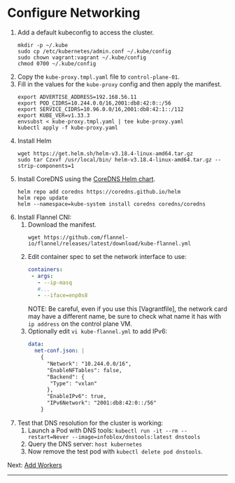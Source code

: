 # Configure Networking

1. Add a default kubeconfig to access the cluster.
   ```shell
   mkdir -p ~/.kube
   sudo cp /etc/kubernetes/admin.conf ~/.kube/config
   sudo chown vagrant:vagrant ~/.kube/config
   chmod 0700 ~/.kube/config
   ```
2. Copy the `kube-proxy.tmpl.yaml` file to `control-plane-01`.
3. Fill in the values for the `kube-proxy` config and then apply the manifest.
   ```shell
   export ADVERTISE_ADDRESS=192.168.56.11
   export POD_CIDRS=10.244.0.0/16,2001:db8:42:0::/56
   export SERVICE_CIDRS=10.96.0.0/16,2001:db8:42:1::/112
   export KUBE_VER=v1.33.3
   envsubst < kube-proxy.tmpl.yaml | tee kube-proxy.yaml
   kubectl apply -f kube-proxy.yaml
   ```
4. Install Helm
   ```shell
   wget https://get.helm.sh/helm-v3.18.4-linux-amd64.tar.gz
   sudo tar Czxvf /usr/local/bin/ helm-v3.18.4-linux-amd64.tar.gz --strip-components=1
   ```
5. Install CoreDNS using the [CoreDNS Helm chart].
   ```shell
   helm repo add coredns https://coredns.github.io/helm
   helm repo update
   helm --namespace=kube-system install coredns coredns/coredns
   ```
6. Install Flannel CNI:
   1. Download the manifest.
      ```shell
      wget https://github.com/flannel-io/flannel/releases/latest/download/kube-flannel.yml
      ```
   2. Edit container spec to set the network interface to use:
      ```yaml
      containers:
       - args:
         - --ip-masq
         #...
         - --iface=enp0s8
      ```
      NOTE: Be careful, even if you use this [Vagrantfile], the network card may
      have a different name, be sure to check what name it has with `ip address`
      on the control plane VM.
   3. Optionally edit `vi kube-flannel.yml` to add IPv6:
      ```yaml
      data:
        net-conf.json: |
          {
            "Network": "10.244.0.0/16",
            "EnableNFTables": false,
            "Backend": {
             "Type": "vxlan"
            },
            "EnableIPv6": true,
            "IPv6Network": "2001:db8:42:0::/56"
          }
      ```
7. Test that DNS resolution for the cluster is working:
   1. Launch a Pod with DNS tools:
      `kubectl run -it --rm --restart=Never --image=infoblox/dnstools:latest dnstools`
   2. Query the DNS server:
      `host kubernetes`
   3. Now remove the test pod with `kubectl delete pod dnstools`.

Next: [Add Workers]

---

[CoreDNS Helm chart]: https://github.com/coredns/helm
[Add Workers]: /kubernetes/4.6-add-workers.md
